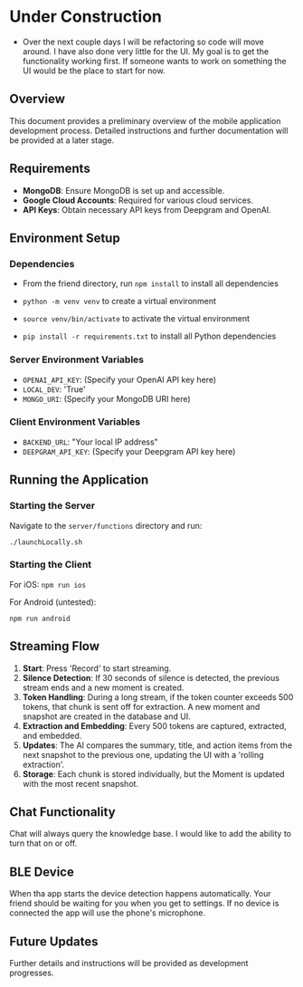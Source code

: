 # Under Construction
- Over the next couple days I will be refactoring so code will move around. I have also done very little for the UI. My goal is to get the functionality working first. If someone wants to work on something the UI would be the place to start for now.

## Overview
This document provides a preliminary overview of the mobile application development process. Detailed instructions and further documentation will be provided at a later stage.

## Requirements
- **MongoDB**: Ensure MongoDB is set up and accessible.
- **Google Cloud Accounts**: Required for various cloud services.
- **API Keys**: Obtain necessary API keys from Deepgram and OpenAI.

## Environment Setup

### Dependencies
- From the friend directory, run `npm install` to install all dependencies

- `python -m venv venv` to create a virtual environment
- `source venv/bin/activate` to activate the virtual environment
- `pip install -r requirements.txt` to install all Python dependencies

### Server Environment Variables
- `OPENAI_API_KEY`: (Specify your OpenAI API key here)
- `LOCAL_DEV`: 'True'
- `MONGO_URI`: (Specify your MongoDB URI here)

### Client Environment Variables
- `BACKEND_URL`: "Your local IP address"
- `DEEPGRAM_API_KEY`: (Specify your Deepgram API key here)

## Running the Application

### Starting the Server
Navigate to the `server/functions` directory and run:

```./launchLocally.sh```


### Starting the Client
For iOS:
```npm run ios```

For Android (untested):

```npm run android```



## Streaming Flow
1. **Start**: Press 'Record' to start streaming.
2. **Silence Detection**: If 30 seconds of silence is detected, the previous stream ends and a new moment is created.
3. **Token Handling**: During a long stream, if the token counter exceeds 500 tokens, that chunk is sent off for extraction. A new moment and snapshot are created in the database and UI.
4. **Extraction and Embedding**: Every 500 tokens are captured, extracted, and embedded.
5. **Updates**: The AI compares the summary, title, and action items from the next snapshot to the previous one, updating the UI with a 'rolling extraction'.
6. **Storage**: Each chunk is stored individually, but the Moment is updated with the most recent snapshot.

## Chat Functionality
Chat will always query the knowledge base. I would like to add the ability to turn that on or off.

## BLE Device

When tha app starts the device detection happens automatically. Your friend should be waiting for you when you get to settings. If no device is connected the app will use the phone's microphone.

## Future Updates
Further details and instructions will be provided as development progresses.